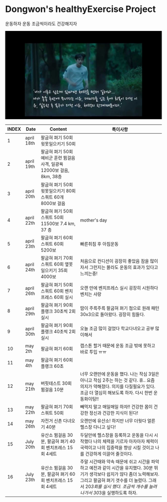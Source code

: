 # Dongwon's healthyExercise Project

운동하자 운동 조금씩이라도 건강해지자

![misaeng](Misaeng.jpg)

| INDEX | Date       | Content                                           | 특이사항                                                                                                                                            |
| ----- | ---------- | ------------------------------------------------- | ----------------------------------------------------------------------------------------------------------------------------------------------- |
| 1     | april 18th | 팔굽혀 펴기 50회 윗못일으키기 50회                             |                                                                                                                                                 |
| 2     | april 19th | 팔굽혀 펴기 50회 예비군 훈련 뜀걸음 사격, 일광욕 12000보 걸음, 8km, 38층 |                                                                                                                                                 |
| 3     | april 20th | 팔굽혀 펴기 50회 윗못일으키기 80회 스쿼트 60개 8000보 걸음            |                                                                                                                                                 |
| 4     | april 22th | 팔굽혀 펴기 50회 스쿼트 50회 11500보 7.4 km, 37 층            | mother's day                                                                                                                                    |
| 5     | april 23th | 팔굽혀 펴기 60회 스쿼트 60회 5200보                          | 빠른취침 후 아침운동                                                                                                                                     |
| 6     | april 24th | 팔굽혀 펴기 70회 스쿼트 60회 옆못일으키기 35회 4000보               | 처음으로 컨디션이 굉장히 좋았음 잠을 많이 자서 그런지는 몰라도 운동의 효과가 있다고 느끼는중!                                                                                           |
| 7     | april 26th | 팔굽혀 펴기 50회 스쿼트 60회 벤치프레스 60회 실시                   | 오랜 만에 벤치프레스 실시 굉장히 시원하다 벤치는 사랑                                                                                                                  |
| 8     | april 29th | 팔굽혀 펴기 90회 플랭크 30초씩 2회 실시                         | 땀이 주륵주륵 팔굽혀 펴기 첨으로 원래 패턴 30x3으로 돌아왔다. 굉장히 힘들다.                                                                                                  |
| 9     | april 30th | 팔굽혀 펴기 90회 플랭크 40초씩 2회 실시                         | 오늘 조금 많이 걸었다 학교다녀오고 공부 많이해서                                                                                                                     |
| 10    | may 2th    | 팔굽혀 펴기 60회                                        | 캡스톤 할거 때문에 운동 조금 밖에 못하고 바로 투입 ㅠㅠ                                                                                                              |
| 11    | may 4th    | 팔굽혀 펴기 60회 플랭크 60초                                |                                                                                                                                                 |
| 12    | may 21th   | 버핏테스트 30회 뜀걸음 10분                                 | 너무 오랜만에 운동을 했다. 나는 작심 3일은 아니고 작심 2주는 하는 것 같다. 휴.. 요즘 의지가 약해졌다. 의지를 다질필요가 있다. 조금 더 열심히 해보도록 하자. 다시 한번 운동화이팅!!                                    |
| 13    | may 22th   | 팔굽혀 펴기 70회 스쿼트 50회                                | 빼먹지 말고 매일매일 하자!! 건강한 몸이 건강한 정신과 건강한 지식이 된다!                                                                                                     |
| 14    | may 26th   | 자전거 신촌 다녀오기 40분                                   | 오랜만에 유산소! 하지만 너무 더웟다 얼른 헬스장 다니고 싶다!                                                                                                             |
| 15    | July 20th  | 유산소 뜀걸음 30분, 팔굽혀 펴기 40회 벤치프레스 15회 4세트             | 두달만에 헬스장을 등록하고 운동을 다시 시작했다 나의 체력을 기르자 아자아자 체력이 국력이고 나의 집중력을 향상 시킬 것이고 나를 건강하게 이끌어 줄것이다.                                                         |
| 16    | July 23th  | 유산소 뜀걸음 30분, 팔굽혀 펴기 60회 벤치프레스 15회 4세트             | 주말 시간때와 약속 때문에 쉬고 시간을 파악하고 예전과 같이 시간을 유지했다. 30분 뛰기가 생각보다 쉽지가 않다 좀더 노력해보자. 그리고 팔굽혀 펴기 갯수를 더 늘렸다. 그래서 20*3회를 실시 했다. 조금씩 개수를 늘려나가서 30*3을 실행하도록 하자. |